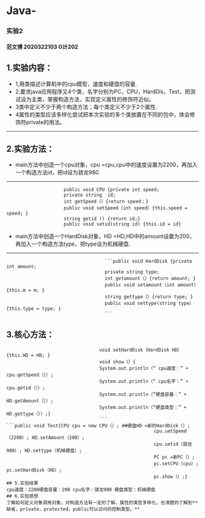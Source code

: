 # Java-
### 实验2
 #### 范文博 2020322103 G计202
## 1.实验内容：
- 1,用类描述计算机中的cpu模型，速度和硬盘的容量.
- 2,要求java应用程序又4个类，名字分别为PC，CPU，HardDis，Test，把测试设为主类，掌握构造方法，实现定义属性的修饰符近似。
- 3类中定义不少于两个构造方法；每个类定义不少于2个属性.
- 4属性的类型应该多样化尝试把本次实验的多个类放置在不同的包中，体会修饰符private的用法。
---
## 2.实验方法：
- main方法中创造一个cpu对象，cpu =cpu,cpu中的速度设置为2200，再加入一个构造方法id，把id设为骁龙980.
---
                         public void CPU {private int speed;
                         private string  id;
                         int getSpeed（）{return speed；} 
                         public void setSpeed（int speed）{this.speed = speed; }
                         string getid () {return id;} 
                         public void setid(string id) {this.id = id}   
                              
- main方法中创造一个HardDisk对象，HD =HD,HD中的amount设置为200，再加入一个构造方法type，把type设为机械硬盘.
---
                                        ```public void HardDisk {private int amount;
                                        private string type; 
                                        int getamount（）{return amount; } 
                                        public void setamount（int amount）{this.m = m; }
                                        string gettype（）{return type; } 
                                        public void settype(string type）{this.type = type; }
                                        ``` 
## 3.核心方法：
```public void PC {CPU cpu; HardDisk HD；void setCPU（CPU cpu）{this.cpu = cpu; } 
                                  void setHardDisk（HardDisk HD）{this.HD = HD; } 
                                  void show（）{
                                  System.out.println（“ cpu速度：” + cpu.getSpeed（））; 
                                  System.out.println（“ cpu名字：” + cpu.getid（））; 
                                  System.out.println（“硬盘容量：” + HD.getAmount（））;
                                  System.out.println（“硬盘类型：” + HD.gettype（））;}
                                  ```
```public void Test{CPU cpu = new CPU（）; ##硬盘HD =新的HardDisk（）;
                                                      cpu.setSpeed（2200）; HD.setAmount（200）; 
                                                      cpu.setid（骁龙980）; HD.settype（机械硬盘）; 
                                                      PC pc =新PC（）;
                                                      pc.setCPU（cpu）; pc.setHardDisk（HD）; 
                                                      pc.show（）;}
## 5.实验结果
cpu速度：2200硬盘容量：200 cpu名字：骁龙980 硬盘类型：机械硬盘 
## 6.实验感想
了解如何定义对象调用对象，对构造方法有一定的了解，属性的类型多样化，也清楚的了解到**缺省，private，protected，public可以访问的控制类型。** 
